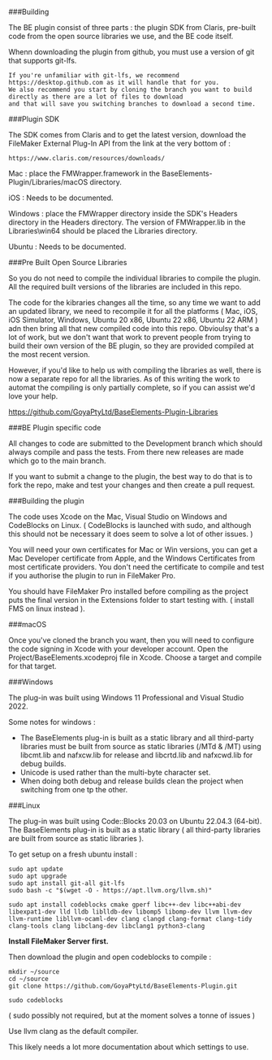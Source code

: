 ###Building

The BE plugin consist of three parts : the plugin SDK from Claris, pre-built code from the open source libraries we use, and the BE code itself.

Whenn downloading the plugin from github, you must use a version of git that supports git-lfs.

    If you're unfamiliar with git-lfs, we recommend https://desktop.github.com as it will handle that for you.
    We also recommend you start by cloning the branch you want to build directly as there are a lot of files to download
    and that will save you switching branches to download a second time.

###Plugin SDK

The SDK comes from Claris and to get the latest version, download the FileMaker External Plug-In API from the link at the very bottom of :

    https://www.claris.com/resources/downloads/

Mac : place the FMWrapper.framework in the BaseElements-Plugin/Libraries/macOS directory.

iOS : Needs to be documented.

Windows : place the FMWrapper directory inside the SDK's Headers directory in the Headers directory. The version of FMWrapper.lib in the Libraries\win64 should be placed the Libraries directory.

Ubuntu : Needs to be documented.

###Pre Built Open Source Libraries

So you do not need to compile the individual libraries to compile the plugin. All the required built versions of the libraries are included in this repo.

The code for the kibraries changes all the time, so any time we want to add an updated library, we need to recompile it for all the platforms ( Mac, iOS, iOS Simulator, Windows, Ubuntu 20 x86, Ubuntu 22 x86, Ubuntu 22 ARM ) adn then bring all that new compiled code into this repo. Obvioulsy that's a lot of work, but we don't want that work to prevent people from trying to build their own version of the BE plugin, so they are provided compiled at the most recent version.

However, if you'd like to help us with compiling the libraries as well, there is now a separate repo for all the libraries. As of this writing the work to automat the compiling is only partially complete, so if you can assist we'd love your help.

https://github.com/GoyaPtyLtd/BaseElements-Plugin-Libraries

###BE Plugin specific code

All changes to code are submitted to the Development branch which should always compile and pass the tests. From there new releases are made which go to the main branch.

If you want to submit a change to the plugin, the best way to do that is to fork the repo, make and test your changes and then create a pull request.

###Building the plugin

The code uses Xcode on the Mac, Visual Studio on Windows and CodeBlocks on Linux. ( CodeBlocks is launched with sudo, and although this should not be necessary it does seem to solve a lot of other issues. )

You will need your own certificates for Mac or Win versions, you can get a Mac Developer certificate from Apple, and the Windows Certificates from most certificate providers. You don't need the certificate to compile and test if you authorise the plugin to run in FileMaker Pro.

You should have FileMaker Pro installed before compiling as the project puts the final version in the Extensions folder to start testing with. ( install FMS on linux instead ).

###macOS

Once you've cloned the branch you want, then you will need to configure the code signing in Xcode with your developer account. Open the Project/BaseElements.xcodeproj file in Xcode. Choose a target and compile for that target.

###Windows

The plug-in was built using Windows 11 Professional and Visual Studio 2022.

Some notes for windows :

- The BaseElements plug-in is built as a static library and all third-party libraries must be built from source as static libraries (/MTd & /MT) using libcmt.lib and nafxcw.lib for release and libcrtd.lib and nafxcwd.lib for debug builds.
- Unicode is used rather than the multi-byte character set.
- When doing both debug and release builds clean the project when switching from one tp the other.

###Linux

The plug-in was built using Code::Blocks 20.03 on Ubuntu 22.04.3 (64-bit). The BaseElements plug-in is built as a static library ( all third-party libraries are built from source as static libraries ).

To get setup on a fresh ubuntu install :

    sudo apt update
    sudo apt upgrade
    sudo apt install git-all git-lfs
    sudo bash -c "$(wget -O - https://apt.llvm.org/llvm.sh)"

    sudo apt install codeblocks cmake gperf libc++-dev libc++abi-dev libexpat1-dev lld lldb liblldb-dev libomp5 libomp-dev llvm llvm-dev llvm-runtime libllvm-ocaml-dev clang clangd clang-format clang-tidy clang-tools clang libclang-dev libclang1 python3-clang

**Install FileMaker Server first.**

Then download the plugin and open codeblocks to compile :

    mkdir ~/source
    cd ~/source
    git clone https://github.com/GoyaPtyLtd/BaseElements-Plugin.git

    sudo codeblocks

( sudo possibly not required, but at the moment solves a tonne of issues )

Use llvm clang as the default compiler.

This likely needs a lot more documentation about which settings to use.
